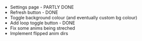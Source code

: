 * Settings page - PARTLY DONE
* Refresh button - DONE
* Toggle background colour (and eventually custom bg colour)
* Add loop toggle button - DONE
* Fix some anims being streched
* Implement flipped anim dirs